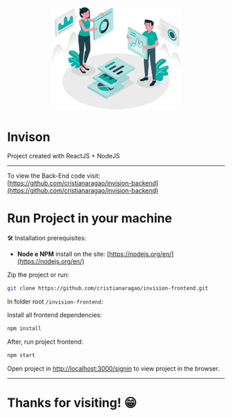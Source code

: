 <h1 align="center">
  <img src="/src/assets/Data@2x.png" alt="Invision" title="Invision" width="300">
</h1>

# Invison

Project created with ReactJS + NodeJS

<hr/>

To view the Back-End code visit: [https://github.com/cristianaragao/invision-backend](https://github.com/cristianaragao/invision-backend)

# Run Project in your machine

🛠 Installation prerequisites:

* **Node e NPM** install on the site: [https://nodejs.org/en/](https://nodejs.org/en/)

Zip the project or run:

```bash
git clone https://github.com/cristianaragao/invision-frontend.git
```

In folder root `/invision-frontend`:

Install all frontend dependencies:

```bash
npm install
```
After, run project frontend:

```bash
npm start
```

Open project in [http://localhost:3000/signin](http://localhost:3000/signin) to view project in the browser.

<hr>

# Thanks for visiting! :grin:
